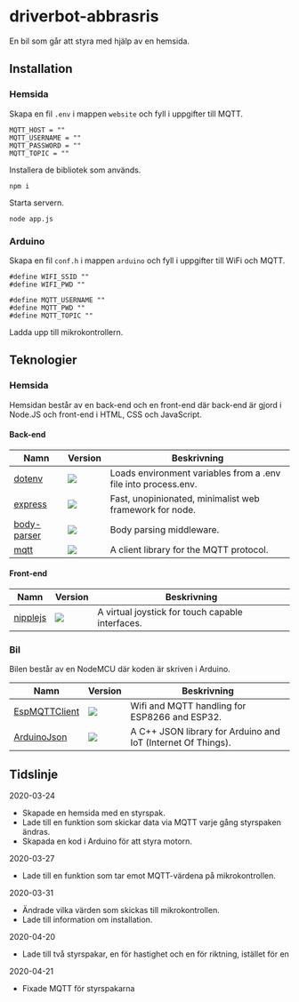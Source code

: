 # driverbot-abbrasris

En bil som går att styra med hjälp av en hemsida.

## Installation

### Hemsida

Skapa en fil `.env` i mappen `website` och fyll i uppgifter till MQTT.

```
MQTT_HOST = ""
MQTT_USERNAME = ""
MQTT_PASSWORD = ""
MQTT_TOPIC = ""
```

Installera de bibliotek som används.

```
npm i
```

Starta servern.

```
node app.js
```

### Arduino

Skapa en fil `conf.h` i mappen `arduino` och fyll i uppgifter till WiFi och MQTT.

```
#define WIFI_SSID ""
#define WIFI_PWD ""

#define MQTT_USERNAME ""
#define MQTT_PWD ""
#define MQTT_TOPIC ""
```

Ladda upp till mikrokontrollern.

## Teknologier

### Hemsida

Hemsidan består av en back-end och en front-end där back-end är gjord i Node.JS och front-end i HTML, CSS och JavaScript.

#### Back-end

| Namn                                                     | Version                                           | Beskrivning                                                    |
| -------------------------------------------------------- | ------------------------------------------------- | -------------------------------------------------------------- |
| [dotenv](https://www.npmjs.com/package/dotenv)           | ![](https://img.shields.io/npm/v/dotenv.svg)      | Loads environment variables from a .env file into process.env. |
| [express](https://www.npmjs.com/package/express)         | ![](https://img.shields.io/npm/v/express.svg)     | Fast, unopinionated, minimalist web framework for node.        |
| [body-parser](https://www.npmjs.com/package/body-parser) | ![](https://img.shields.io/npm/v/body-parser.svg) | Body parsing middleware.                                       |
| [mqtt](https://www.npmjs.com/package/mqtt)               | ![](https://img.shields.io/npm/v/mqtt.svg)        | A client library for the MQTT protocol.                        |

#### Front-end

| Namn                                                | Version                                        | Beskrivning                                      |
| --------------------------------------------------- | ---------------------------------------------- | ------------------------------------------------ |
| [nipplejs](https://github.com/yoannmoinet/nipplejs) | ![](https://img.shields.io/npm/v/nipplejs.svg) | A virtual joystick for touch capable interfaces. |

### Bil

Bilen består av en NodeMCU där koden är skriven i Arduino.

| Namn                                                         | Version                                                 | Beskrivning                                                  |
| ------------------------------------------------------------ | ------------------------------------------------------- | ------------------------------------------------------------ |
| [EspMQTTClient](https://github.com/plapointe6/EspMQTTClient) | ![](https://www.ardu-badge.com/badge/EspMQTTClient.svg) | Wifi and MQTT handling for ESP8266 and ESP32.                |
| [ArduinoJson](https://github.com/bblanchon/ArduinoJson)      | ![](https://www.ardu-badge.com/badge/ArduinoJson.svg)   | A C++ JSON library for Arduino and IoT (Internet Of Things). |

## Tidslinje

2020-03-24

- Skapade en hemsida med en styrspak.
- Lade till en funktion som skickar data via MQTT varje gång styrspaken ändras.
- Skapada en kod i Arduino för att styra motorn.

2020-03-27

- Lade till en funktion som tar emot MQTT-värdena på mikrokontrollen.

2020-03-31

- Ändrade vilka värden som skickas till mikrokontrollen.
- Lade till information om installation.

2020-04-20

- Lade till två styrspakar, en för hastighet och en för riktning, istället för en

2020-04-21

- Fixade MQTT för styrspakarna
